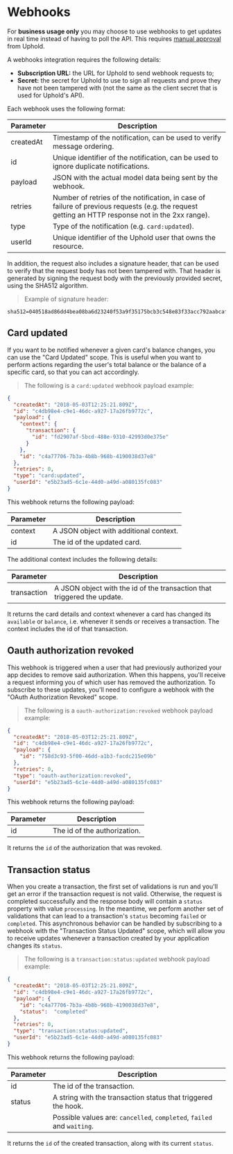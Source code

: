 # Webhooks

For **business usage only** you may choose to use webhooks to get updates in real time instead of having to poll the API.
This requires [manual approval](#support) from Uphold.

A webhooks integration requires the following details:

* **Subscription URL:** the URL for Uphold to send webhook requests to;
* **Secret:** the secret for Uphold to use to sign all requests and prove they have not been tampered with
  (not the same as the client secret that is used for Uphold's API).

Each webhook uses the following format:

Parameter | Description
----------|--------------------------------------------------------------------------------------
createdAt | Timestamp of the notification, can be used to verify message ordering.
id        | Unique identifier of the notification, can be used to ignore duplicate notifications.
payload   | JSON with the actual model data being sent by the webhook.
retries   | Number of retries of the notification, in case of failure of previous requests (e.g. the request getting an HTTP response not in the 2xx range).
type      | Type of the notification (e.g. `card:updated`).
userId    | Unique identifier of the Uphold user that owns the resource.

In addition, the request also includes a signature header, that can be used to verify that the request body has not been tampered with.
That header is generated by signing the request body with the previously provided secret, using the SHA512 algorithm.

> Example of signature header:

```
sha512=040518ad86dd4bea08ba6d23240f53a9f35175bcb3c548e83f33acc792aabcafe29954f92b0e1d6ede9192c851b3ba0768f760f516e168c7b318a17d2714bf52
```

## Card updated

If you want to be notified whenever a given card's balance changes, you can use the "Card Updated" scope. This is useful when you want to perform actions regarding the user's total balance or the balance of a specific card, so that you can act accordingly.

> The following is a `card:updated` webhook payload example:

```json
{
  "createdAt": "2018-05-03T12:25:21.809Z",
  "id": "c4db98e4-c9e1-46dc-a927-17a26fb9772c",
  "payload": {
    "context": {
      "transaction": {
        "id": "fd2907af-5bcd-488e-9310-42993d0e375e"
      }
    },
    "id": "c4a77706-7b3a-4b8b-968b-4190038d37e8"
  },
  "retries": 0,
  "type": "card:updated",
  "userId": "e5b23ad5-6c1e-44d0-a49d-a080135fc083"
}
```

This webhook returns the following payload:

Parameter | Description
----------|---------------------------------------
context   | A JSON object with additional context.
id        | The id of the updated card.

The additional context includes the following details:

Parameter   | Description
------------|------------------------------------------------------------------------
transaction | A JSON object with the id of the transaction that triggered the update.

It returns the card details and context whenever a card has changed its `available` or `balance`, i.e. whenever it sends or receives a transaction.
The context includes the id of that transaction.

## Oauth authorization revoked

This webhook is triggered when a user that had previously authorized your app decides to remove said authorization. When this happens, you'll receive a request informing you of which user has removed the authorization. To subscribe to these updates, you'll need to configure a webhook with the "OAuth Authorization Revoked" scope.

> The following is a `oauth-authorization:revoked` webhook payload example:

```json
{
  "createdAt": "2018-05-03T12:25:21.809Z",
  "id": "c4db98e4-c9e1-46dc-a927-17a26fb9772c",
  "payload": {
    "id": "758d3c93-5f00-46dd-a1b3-facdc215e09b"
  },
  "retries": 0,
  "type": "oauth-authorization:revoked",
  "userId": "e5b23ad5-6c1e-44d0-a49d-a080135fc083"
}
```

This webhook returns the following payload:

Parameter | Description
----------|---------------------------------------
id        | The id of the authorization.

It returns the `id` of the authorization that was revoked.

## Transaction status

When you create a transaction, the first set of validations is run and you'll get an error if the transaction request is not valid. Otherwise, the request is completed successfully and the response body will contain a `status` property with value `processing`. In the meantime, we perform another set of validations that can lead to a transaction's `status` becoming `failed` or `completed`. This asynchronous behavior can be handled by subscribing to a webhook with the "Transaction Status Updated" scope, which will allow you to receive updates whenever a transaction created by your application changes its `status`.

> The following is a `transaction:status:updated` webhook payload example:

```json
{
  "createdAt": "2018-05-03T12:25:21.809Z",
  "id": "c4db98e4-c9e1-46dc-a927-17a26fb9772c",
  "payload": {
    "id": "c4a77706-7b3a-4b8b-968b-4190038d37e8",
    "status":  "completed"
  },
  "retries": 0,
  "type": "transaction:status:updated",
  "userId": "e5b23ad5-6c1e-44d0-a49d-a080135fc083"
}
```

This webhook returns the following payload:

Parameter | Description
----------|-------------------------------------------------------------------------
id        | The id of the transaction.
status    | A string with the transaction status that triggered the hook.
|         | Possible values are: `cancelled`, `completed`, `failed` and `waiting`.

It returns the `id` of the created transaction, along with its current `status`.
